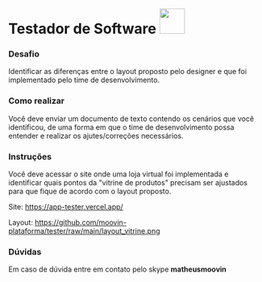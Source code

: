 # Testador de Software <img src="https://www.moovin.com.br/assets/images/svg/logo2.svg" width="50">

### Desafio

Identificar as diferenças entre o layout proposto pelo designer e que foi implementado pelo time de desenvolvimento.

### Como realizar

Você deve enviar um documento de texto contendo os cenários que você identificou, de uma forma em que o time de desenvolvimento possa entender e realizar os ajutes/correções necessários.

### Instruções

Você deve acessar o site onde uma loja virtual foi implementada e identificar quais pontos da "vitrine de produtos" precisam ser ajustados para que fique de acordo com o layout proposto.

Site: https://app-tester.vercel.app/

Layout: https://github.com/moovin-plataforma/tester/raw/main/layout_vitrine.png

### Dúvidas

Em caso de dúvida entre em contato pelo skype **matheusmoovin**

